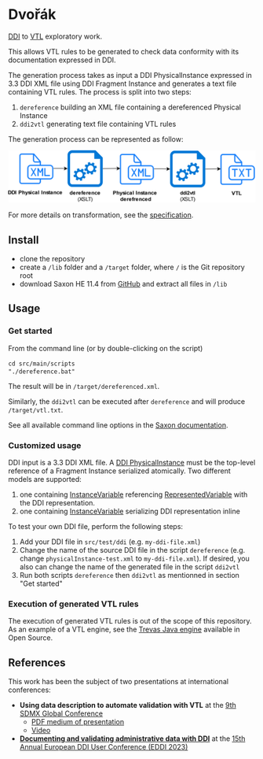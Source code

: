 # Dvořák

[DDI](https://ddialliance.org/) to [VTL](https://sdmx.org/?page_id=5096) exploratory work.

This allows VTL rules to be generated to check data conformity with its documentation expressed in DDI.

The generation process takes as input a DDI PhysicalInstance expressed in 3.3 DDI XML file using DDI Fragment Instance and generates a text file containing VTL rules. The process is split into two steps: 

1. `dereference` building an XML file containing a dereferenced Physical Instance 
2. `ddi2vtl` generating text file containing VTL rules

The generation process can be represented as follow:

![](./img/vtl-generation-process.svg)

For more details on transformation, see the [specification](./specification.md).

## Install

- clone the repository
- create a `/lib` folder and a `/target` folder, where `/` is the Git repository root
- download Saxon HE 11.4 from [GitHub](https://github.com/Saxonica/Saxon-HE/blob/main/11/Java/SaxonHE11-4J.zip) and extract all files in `/lib`

## Usage

### Get started

From the command line (or by double-clicking on the script)
```
cd src/main/scripts
"./dereference.bat"
```

The result will be in `/target/dereferenced.xml`.

Similarly, the `ddi2vtl` can be executed after `dereference` and will produce `/target/vtl.txt`.

See all available command line options in the [Saxon documentation](https://www.saxonica.com/documentation11/index.html#!using-xsl/commandline).

### Customized usage

DDI input is a 3.3 DDI XML file. A [DDI PhysicalInstance](https://ddialliance.github.io/ddimodel-web/DDI-L-3.3/item-types/PhysicalInstance/) must be the top-level reference of a Fragment Instance serialized atomically.
Two different models are supported:
1. one containing [InstanceVariable](https://ddialliance.github.io/ddimodel-web/DDI-L-3.3/item-types/Variable/) referencing [RepresentedVariable](https://ddialliance.github.io/ddimodel-web/DDI-L-3.3/item-types/RepresentedVariable/) with the DDI representation.
2. one containing [InstanceVariable](https://ddialliance.github.io/ddimodel-web/DDI-L-3.3/item-types/Variable/) serializing DDI representation inline

To test your own DDI file, perform the following steps:
1. Add your DDI file in `src/test/ddi` (e.g. `my-ddi-file.xml`)
2. Change the name of the source DDI file in the script `dereference` (e.g. change `physicalInstance-test.xml` to `my-ddi-file.xml`). If desired, you also can change the name of the generated file in the script `ddi2vtl`
3. Run both scripts `dereference` then `ddi2vtl` as mentionned in section "Get started"

### Execution of generated VTL rules

The execution of generated VTL rules is out of the scope of this repository. As an example of a VTL engine, see the [Trevas Java engine](https://github.com/InseeFr/Trevas) available in Open Source.

## References

This work has been the subject of two presentations at international conferences:
- **Using data description to automate validation with VTL** at the [9th SDMX Global Conference](https://www.sdmx2023.org/)
  - [PDF medium of presentation](https://www.sdmx2023.org/plenary/SESSION_4/Thomas%20Dubois-%20Franck%20Cotton%20-%20FINAL.pdf)
  - [Video](https://youtu.be/7F9dQevApJA?t=9643)
- [**Documenting and validating administrative data with DDI**](https://zenodo.org/records/10259088) at the [15th Annual European DDI User Conference (EDDI 2023)](https://www.eddi-conferences.eu/)